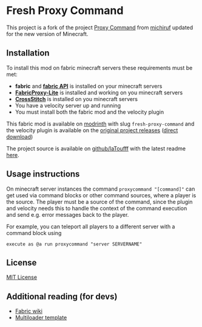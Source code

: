 # Fresh Proxy Command

This project is a fork of the project [Proxy Command](https://modrinth.com/mod/proxy-command) from [michiruf](https://modrinth.com/user/michiruf) updated for the new version of Minecraft.


## Installation

To install this mod on fabric minecraft servers these requirements must be met:
* **fabric** and **[fabric API](https://modrinth.com/mod/fabric-api)** is installed on your minecraft servers
* **[FabricProxy-Lite](https://modrinth.com/mod/fabricproxy-lite)** is installed and working on you minecraft servers
* **[CrossStitch](https://modrinth.com/mod/crossstitch)** is installed on you minecraft servers
* You have a velocity server up and running
* You must install both the fabric mod and the velocity plugin

This fabric mod is available on [modrinth](https://modrinth.com/mod/fresh-proxy-command) with slug `fresh-proxy-command` and the velocity plugin is available on the [original project releases](https://github.com/michiruf/MCProxyCommand/releases/tag/1.0) ([direct download](https://github.com/michiruf/MCProxyCommand/releases/download/1.0/proxy-command-velocity-1.0-1-9fa21f82.jar))

The project source is available on [github/laToufff](https://github.com/laToufff/MCProxyCommand) with the latest
readme [here](https://github.com/laToufff/MCProxyCommand/blob/master/README.md).


## Usage instructions

On minecraft server instances the command `proxycommand "[command]"` can get used via command blocks or other
command sources, where a player is the source. The player must be a source of the command, since the plugin and
velocity needs this to handle the context of the command execution and send e.g. error messages back to
the player.

For example, you can teleport all players to a different server with a command block using
```
execute as @a run proxycommand "server SERVERNAME"
```


## License

[MIT License](https://github.com/laToufff/MCProxyCommand/blob/master/LICENSE)


## Additional reading (for devs)

* [Fabric wiki](https://fabricmc.net/wiki/start)
* [Multiloader template](https://github.com/jaredlll08/MultiLoader-Template)
